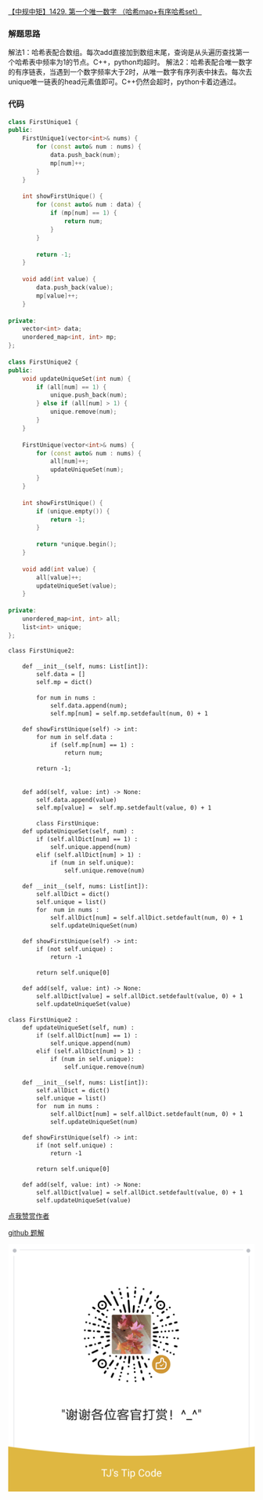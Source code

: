 [【中规中矩】1429. 第一个唯一数字 （哈希map+有序哈希set）](https://leetcode-cn.com/problems/first-unique-number/solution/zhong-gui-zhong-ju-1429-di-yi-ge-wei-yi-3h2wo/)

### 解题思路
解法1：哈希表配合数组。每次add直接加到数组末尾，查询是从头遍历查找第一个哈希表中频率为1的节点。C++，python均超时。
解法2：哈希表配合唯一数字的有序链表，当遇到一个数字频率大于2时，从唯一数字有序列表中抹去。每次去unique唯一链表的head元素值即可。C++仍然会超时，python卡着边通过。

### 代码
```cpp []
class FirstUnique1 {
public:
    FirstUnique1(vector<int>& nums) {
        for (const auto& num : nums) {
            data.push_back(num);
            mp[num]++;
        }
    }
    
    int showFirstUnique() {
        for (const auto& num : data) {
            if (mp[num] == 1) {
                return num;
            }
        }

        return -1;
    }
    
    void add(int value) {
        data.push_back(value);
        mp[value]++;
    }

private:
    vector<int> data;
    unordered_map<int, int> mp;
};

class FirstUnique2 {
public:
    void updateUniqueSet(int num) {
        if (all[num] == 1) {
            unique.push_back(num);
        } else if (all[num] > 1) {
            unique.remove(num);
        }
    }
    
    FirstUnique(vector<int>& nums) {
        for (const auto& num : nums) {
            all[num]++;
            updateUniqueSet(num);
        }
    }
    
    int showFirstUnique() {
        if (unique.empty()) {
            return -1;
        }

        return *unique.begin();
    }
    
    void add(int value) {
        all[value]++;
        updateUniqueSet(value);
    }

private:
    unordered_map<int, int> all;
    list<int> unique;
};
```
```python3 []
class FirstUnique2:

    def __init__(self, nums: List[int]):
        self.data = []
        self.mp = dict()
        
        for num in nums :
            self.data.append(num);
            self.mp[num] = self.mp.setdefault(num, 0) + 1

    def showFirstUnique(self) -> int:
        for num in self.data :
            if (self.mp[num] == 1) :
                return num;

        return -1;


    def add(self, value: int) -> None:
        self.data.append(value)
        self.mp[value] =  self.mp.setdefault(value, 0) + 1

        class FirstUnique:
    def updateUniqueSet(self, num) :
        if (self.allDict[num] == 1) :
            self.unique.append(num)
        elif (self.allDict[num] > 1) :
            if (num in self.unique):
                self.unique.remove(num)
    
    def __init__(self, nums: List[int]):
        self.allDict = dict()
        self.unique = list()
        for  num in nums :
            self.allDict[num] = self.allDict.setdefault(num, 0) + 1
            self.updateUniqueSet(num)

    def showFirstUnique(self) -> int:
        if (not self.unique) :
            return -1

        return self.unique[0]

    def add(self, value: int) -> None:
        self.allDict[value] = self.allDict.setdefault(value, 0) + 1
        self.updateUniqueSet(value)

class FirstUnique2 :
    def updateUniqueSet(self, num) :
        if (self.allDict[num] == 1) :
            self.unique.append(num)
        elif (self.allDict[num] > 1) :
            if (num in self.unique):
                self.unique.remove(num)
    
    def __init__(self, nums: List[int]):
        self.allDict = dict()
        self.unique = list()
        for  num in nums :
            self.allDict[num] = self.allDict.setdefault(num, 0) + 1
            self.updateUniqueSet(num)

    def showFirstUnique(self) -> int:
        if (not self.unique) :
            return -1

        return self.unique[0]

    def add(self, value: int) -> None:
        self.allDict[value] = self.allDict.setdefault(value, 0) + 1
        self.updateUniqueSet(value)
```

[点我赞赏作者](https://github.com/jyj407/leetcode/blob/master/wechat%20reward%20QRCode.png)

[github 题解](https://github.com/jyj407/leetcode/blob/master/1429.md)

![Image](https://github.com/jyj407/leetcode/blob/master/wechat%20reward%20QRCode.png)
